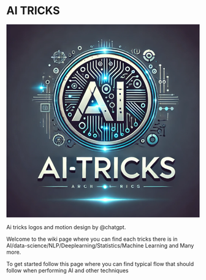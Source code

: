 # AI TRICKS 
![img.png](img.png)

Ai tricks logos and motion design by @chatgpt.

Welcome to the wiki page where you can find each tricks there is in AI/data-science/NLP/Deeplearning/Statistics/Machine Learning and Many more.

To get started follow this page where you can find typical flow that should follow when performing AI and other techniques


